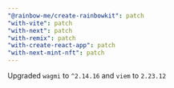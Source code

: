 ```yaml
---
"@rainbow-me/create-rainbowkit": patch
"with-vite": patch
"with-next": patch
"with-remix": patch
"with-create-react-app": patch
"with-next-mint-nft": patch
---
```


Upgraded `wagmi` to `^2.14.16` and `viem` to `2.23.12`
